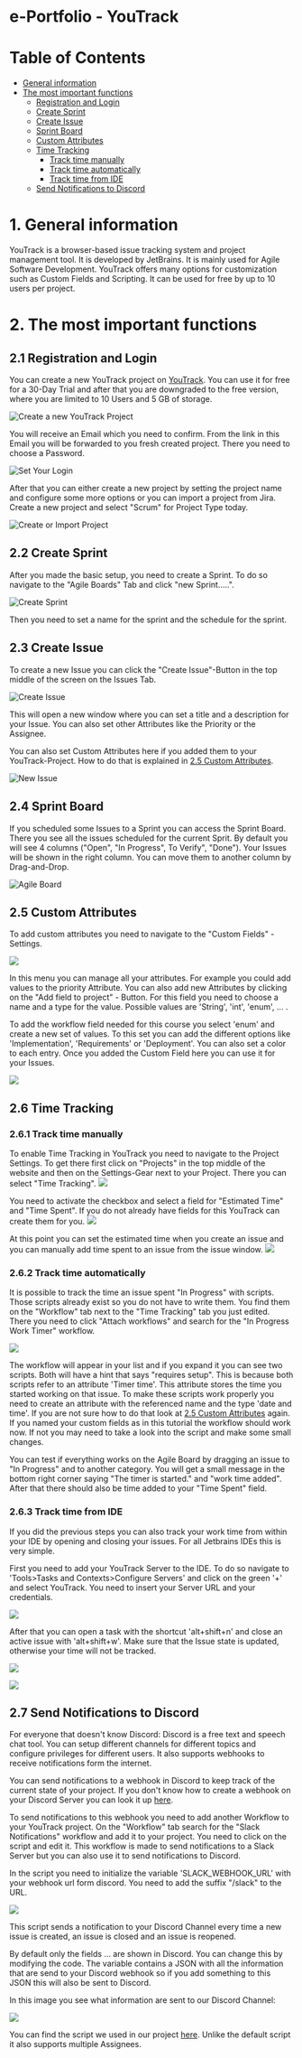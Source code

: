 



# e-Portfolio - YouTrack

# Table of Contents

- [General information](#1-general-information)
- [The most important functions](#2-the-most-important-functions)
    - [Registration and Login](#21-registration-and-login)
    - [Create Sprint](#22-create-sprint)
    - [Create Issue](#23-create-issue)
    - [Sprint Board](#24-sprint-board)
    - [Custom Attributes](#25-custom-attributes)
    - [Time Tracking](#26-time-tracking)
        - [Track time manually](#261-track-time-manually)
        - [Track time automatically](#262-track-time-automatically)
        - [Track time from IDE](#263-track-time-from-ide)
    - [Send Notifications to Discord](#27-send-notifications-to-discord)

# 1. General information

YouTrack is a browser-based issue tracking system and project management tool. It is developed by JetBrains. It is mainly used for Agile Software Development.
YouTrack offers many options for customization such as Custom Fields and Scripting. It can be used for free by up to 10 users per project.

# 2. The most important functions

## 2.1 Registration and Login

You can create a new YouTrack project on [YouTrack](https://www.jetbrains.com/youtrack/). You can use it for free for a 30-Day Trial and after that you are downgraded to the free version, where you are limited to 10 Users and 5 GB of storage.

![Create a new YouTrack Project](Pictures/CreateANewYouTrackProject.png)

You will receive an Email which you need to confirm. From the link in this Email you will be forwarded to you fresh created project. There you need to choose a Password. 

![Set Your Login](Pictures/SetYourLogin.png)

After that you can either create a new project by setting the project name and configure some more options or you can import a project from Jira. Create a new project and select "Scrum" for Project Type today.

![Create or Import Project](Pictures/CreateOrImportProject.png)

## 2.2 Create Sprint

After you made the basic setup, you need to create a Sprint. To do so navigate to the  "Agile Boards" Tab and click "new Sprint.....".

![Create Sprint](Pictures/CreateSprint.png)

Then you need to set a name for the sprint and the schedule for the sprint.

## 2.3 Create Issue

To create a new Issue you can click the "Create Issue"-Button in the top middle of the screen on the Issues Tab. 

![Create Issue](Pictures/CreateIssue.png)

This will open a new window where you can set a title and a description for your Issue. You can also set other Attributes like the Priority or the Assignee. 

You can also set Custom Attributes here if you added them to your YouTrack-Project. How to do that is explained in [2.5 Custom Attributes](#25-custom-attributes).

![New Issue](Pictures/NewIssue.png)

## 2.4 Sprint Board

If you scheduled some Issues to a Sprint you can access the Sprint Board. There you see all the issues scheduled for the current Sprit. By default you will see 4 columns ("Open", "In Progress", To Verify", "Done").  Your Issues will be shown in the right column. You can move them to another column by Drag-and-Drop. 

![Agile Board](Pictures/AgileBoard.png)

## 2.5 Custom Attributes

To add custom attributes you need to navigate to the "Custom Fields" - Settings. 

![](Pictures/ProjectSettingsCustomFields.png)

In this menu you can manage all your attributes. For example you could add values to the priority Attribute. You can also add new Attributes by clicking on the "Add field to project" - Button. For this field you need to choose a name and a type for the value. Possible values are 'String', 'int', 'enum', ... . 

To add the workflow field needed for this course you select 'enum' and create a new set of values. To this set you can add the different options like 'Implementation', 'Requirements' or 'Deployment'. You can also set a color to each entry. Once you added the Custom Field here you can use it for your Issues.

![](Pictures/CustomFieldsConfiguration.png)


## 2.6 Time Tracking

### 2.6.1 Track time manually

To enable Time Tracking in YouTrack you need to navigate to the Project Settings. To get there first click on "Projects" in the top middle of the website and then on the Settings-Gear next to your Project. There you can select "Time Tracking".
![](Pictures/ProjectSettingsTimeTracking.png)



You need to activate the checkbox and select a field for "Estimated Time" and "Time Spent". If you do not already have fields for this YouTrack can create them for you.
![](Pictures/TimeTracking.png)



At this point you can set the estimated time when you create an issue and you can manually add time spent to an issue from the issue window.
![](Pictures/AddSpentTime.png)

### 2.6.2 Track time automatically

It is possible to track the time an issue spent "In Progress" with scripts. Those scripts already exist so you do not have to write them. You find them on the "Workflow" tab next to the "Time Tracking" tab you just edited. There you need to click "Attach workflows" and search for the "In Progress Work Timer" workflow. 

![](Pictures/InProgressWorkTimer.png)

The workflow will appear in your list and if you expand it you can see two scripts. Both will have a hint that says "requires setup". This is because both scripts refer to an attribute 'Timer time'. This attribute stores the time you started working on that issue. To make these scripts work properly you need to create an attribute with the referenced name and the type 'date and time'. If you are not sure how to do that look at  [2.5 Custom Attributes](#25-custom-attributes) again. If you named your custom fields as in this tutorial the workflow should work now. If not you may need to take a look into the script and make some small changes. 

You can test if everything works on the Agile Board by dragging an issue to "In Progress" and to another category. You will get a small message in the bottom right corner saying "The timer is started." and "work time added". After that there should also be time added to your "Time Spent" field.

### 2.6.3 Track time from IDE

If you did the previous steps you can also track your work time from within your IDE by opening and closing your issues. For all Jetbrains IDEs this is very simple. 

First you need to add your YouTrack Server to the IDE. To do so navigate to 'Tools>Tasks and Contexts>Configure Servers' and click on the green '+' and select YouTrack. You need to insert your Server URL and your credentials.

![](Pictures/IDEServers.png)

After that you can open a task with the shortcut 'alt+shift+n' and close an active issue with 'alt+shift+w'. Make sure that the Issue state is updated, otherwise your time will not be tracked.

![](Pictures/IDEOpenTask.png)

![](Pictures/IDECloseTask.png)



## 2.7 Send Notifications to Discord

For everyone that doesn't know Discord: Discord is a free text and speech chat tool. You can setup different channels for different topics and configure privileges for different users. It also supports webhooks to receive notifications form the internet.

You can send notifications to a webhook in Discord to keep track of the current state of your project. If you don't know how to create a webhook on your Discord Server you can look it up [here](https://support.discordapp.com/hc/en-us/articles/228383668-Intro-to-Webhooks).

To send notifications to this webhook you need to add another Workflow to your YouTrack project. On the "Workflow" tab search for the "Slack Notifications" workflow and add it to your project. You need to click on the script and edit it. This workflow is made to send notifications to a Slack Server but you can also use it to send notifications to Discord.

In the script you need to initialize the variable 'SLACK_WEBHOOK_URL' with your webhook url form discord. You need to add the suffix "/slack" to the URL.  

![](Pictures/EditSlackScript.png)

This script sends a notification to your Discord Channel every time a new issue is created, an issue is closed and an issue is reopened. 

By default only the fields ... are shown in Discord. You can change this by modifying the code. The variable contains a JSON with all the information that are send to your Discord webhook so if you add something to this JSON this will also be sent to Discord.

In this image you see what information are sent to our Discord Channel:

![](Pictures/DiscordNotification.png)

You can find the script we used in our project [here](YouTrackToDiscordScript.txt). Unlike the default script it also supports  multiple Assignees.